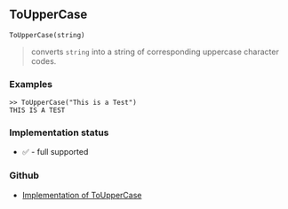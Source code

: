 ## ToUpperCase

```
ToUpperCase(string)
```

> converts `string` into a string of corresponding uppercase character codes.

 
### Examples

```
>> ToUpperCase("This is a Test")
THIS IS A TEST
```


### Implementation status

* &#x2705; - full supported

### Github

* [Implementation of ToUpperCase](https://github.com/axkr/symja_android_library/blob/master/symja_android_library/matheclipse-core/src/main/java/org/matheclipse/core/builtin/StringFunctions.java#L3164) 
